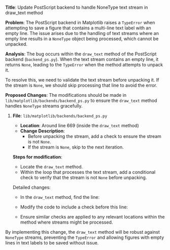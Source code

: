 **Title**: Update PostScript backend to handle NoneType text stream in draw_text method

**Problem**:
The PostScript backend in Matplotlib raises a `TypeError` when attempting to save a figure that contains a multi-line text label with an empty line. The issue arises due to the handling of text streams where an empty line results in a `NoneType` object being processed, which cannot be unpacked.

**Analysis**:
The bug occurs within the `draw_text` method of the PostScript backend (`backend_ps.py`). When the text stream contains an empty line, it returns `None`, leading to the `TypeError` when the method attempts to unpack it.

To resolve this, we need to validate the text stream before unpacking it. If the stream is `None`, we should skip processing that line to avoid the error.

**Proposed Changes**:
The modifications should be made in `lib/matplotlib/backends/backend_ps.py` to ensure the `draw_text` method handles `NoneType` streams gracefully.

1. **File**: `lib/matplotlib/backends/backend_ps.py`
   - **Location**: Around line 669 (inside the `draw_text` method)
   - **Change Description**: 
     - Before unpacking the stream, add a check to ensure the stream is not `None`.
     - If the stream is `None`, skip to the next iteration.

   **Steps for modification**:
   - Locate the `draw_text` method.
   - Within the loop that processes the text stream, add a conditional check to verify that the stream is not `None` before unpacking.

   Detailed changes:
   - In the `draw_text` method, find the line:
     
   - Modify the code to include a check before this line:
     
   - Ensure similar checks are applied to any relevant locations within the method where streams might be processed.

By implementing this change, the `draw_text` method will be robust against `NoneType` streams, preventing the `TypeError` and allowing figures with empty lines in text labels to be saved without issue.